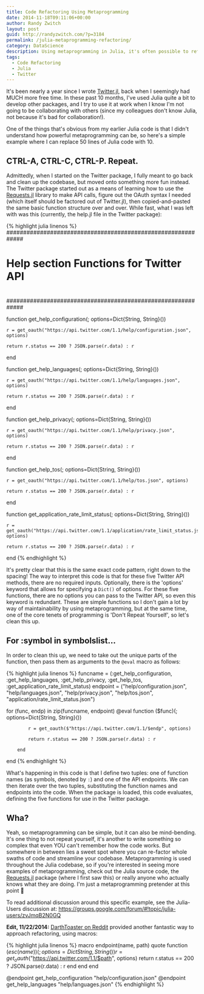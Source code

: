 ```yaml
---
title: Code Refactoring Using Metaprogramming
date: 2014-11-18T09:11:06+00:00
author: Randy Zwitch
layout: post
guid: http://randyzwitch.com/?p=3184
permalink: /julia-metaprogramming-refactoring/
category: DataScience
description: Using metaprogramming in Julia, it's often possible to refactor code from dozens- or hundreds-of-lines down to just a few lines.
tags:
  - Code Refactoring
  - Julia
  - Twitter
---
```

It's been nearly a year since I wrote [Twitter.jl](https://github.com/randyzwitch/Twitter.jl/), back when I seemingly had MUCH more free time. In these past 10 months, I've used Julia quite a bit to develop other packages, and I try to use it at work when I know I'm not going to be collaborating with others (since my colleagues don't know Julia, not because it's bad for collaboration!).

One of the things that's obvious from my earlier Julia code is that I didn't understand how powerful metaprogramming can be, so here's a simple example where I can replace 50 lines of Julia code with 10.

## CTRL-A, CTRL-C, CTRL-P. Repeat.

Admittedly, when I started on the Twitter package, I fully meant to go back and clean up the codebase, but moved onto something more fun instead. The Twitter package started out as a means of learning how to use the [Requests.jl](https://github.com/JuliaWeb/Requests.jl) library to make API calls, figure out the OAuth syntax I needed (which itself should be factored out of Twitter.jl), then copied-and-pasted the same basic function structure over and over. While fast, what I was left with was this (currently, the help.jl file in the Twitter package):

{% highlight julia linenos %}
#############################################################
#
# Help section Functions for Twitter API
#
#############################################################

function get_help_configuration(; options=Dict{String, String}())

    r = get_oauth("https://api.twitter.com/1.1/help/configuration.json", options)

    return r.status == 200 ? JSON.parse(r.data) : r

end

function get_help_languages(; options=Dict{String, String}())

    r = get_oauth("https://api.twitter.com/1.1/help/languages.json", options)

    return r.status == 200 ? JSON.parse(r.data) : r

end

function get_help_privacy(; options=Dict{String, String}())

    r = get_oauth("https://api.twitter.com/1.1/help/privacy.json", options)

    return r.status == 200 ? JSON.parse(r.data) : r

end

function get_help_tos(; options=Dict{String, String}())

    r = get_oauth("https://api.twitter.com/1.1/help/tos.json", options)

    return r.status == 200 ? JSON.parse(r.data) : r

end

function get_application_rate_limit_status(; options=Dict{String, String}())

    r = get_oauth("https://api.twitter.com/1.1/application/rate_limit_status.json", options)

    return r.status == 200 ? JSON.parse(r.data) : r

end
{% endhighlight %}

It's pretty clear that this is the same exact code pattern, right down to the spacing! The way to interpret this code is that for these five Twitter API methods, there are no required inputs. Optionally, there is the 'options' keyword that allows for specifying a `Dict()` of options. For these five functions, there are no options you can pass to the Twitter API, so even this keyword is redundant. These are simple functions so I don't gain a lot by way of maintainability by using metaprogramming, but at the same time, one of the core tenets of programming is 'Don't Repeat Yourself', so let's clean this up.

## For :symbol in symbolslist...

In order to clean this up, we need to take out the unique parts of the function, then pass them as arguments to the `@eval` macro as follows:

{% highlight julia linenos %}
funcname = (:get_help_configuration, :get_help_languages, :get_help_privacy, :get_help_tos, :get_application_rate_limit_status)
endpoint = ("help/configuration.json", "help/languages.json", "help/privacy.json",  "help/tos.json", "application/rate_limit_status.json")

for (func, endp) in zip(funcname, endpoint)
	@eval function ($func)(; options=Dict{String, String}())

	        r = get_oauth($"https://api.twitter.com/1.1/$endp", options)

	        return r.status == 200 ? JSON.parse(r.data) : r

    	end
end
{% endhighlight %}

What's happening in this code is that I define two tuples: one of function names (as symbols, denoted by `:`) and one of the API endpoints. We can then iterate over the two tuples, substituting the function names and endpoints into the code. When the package is loaded, this code evaluates, defining the five functions for use in the Twitter package.

## Wha?

Yeah, so metaprogramming can be simple, but it can also be mind-bending. It's one thing to not repeat yourself, it's another to write something so complex that even YOU can't remember how the code works. But somewhere in between lies a sweet spot where you can re-factor whole swaths of code and streamline your codebase. Metaprogramming is used throughout the Julia codebase, so if you're interested in seeing more examples of metaprogramming, check out the Julia source code, the [Requests.jl](https://github.com/JuliaWeb/Requests.jl/blob/master/src/Requests.jl "Requests.jl code") package (where I first saw this) or really anyone who actually knows what they are doing. I'm just a metaprogramming pretender at this point 🙂  

To read additional discussion around this specific example, see the Julia-Users discussion at: <https://groups.google.com/forum/#!topic/julia-users/zvJmqB2N0GQ>

**Edit, 11/22/2014:** [DarthToaster on Reddit](http://www.reddit.com/r/Julia/comments/2mvtnr/code_refactoring_using_metaprogramming_in_julia/cma5g25) provided another fantastic way to approach refactoring, using macros:

{% highlight julia linenos %}
macro endpoint(name, path)
    quote
        function $(esc(name))(; options=Dict{String, String}())
            r = get_oauth($"https://api.twitter.com/1.1/$path", options)
            return r.status == 200 ? JSON.parse(r.data) : r
        end
    end
end

@endpoint get_help_configuration "help/configuration.json"
@endpoint get_help_languages "help/languages.json"
{% endhighlight %}
